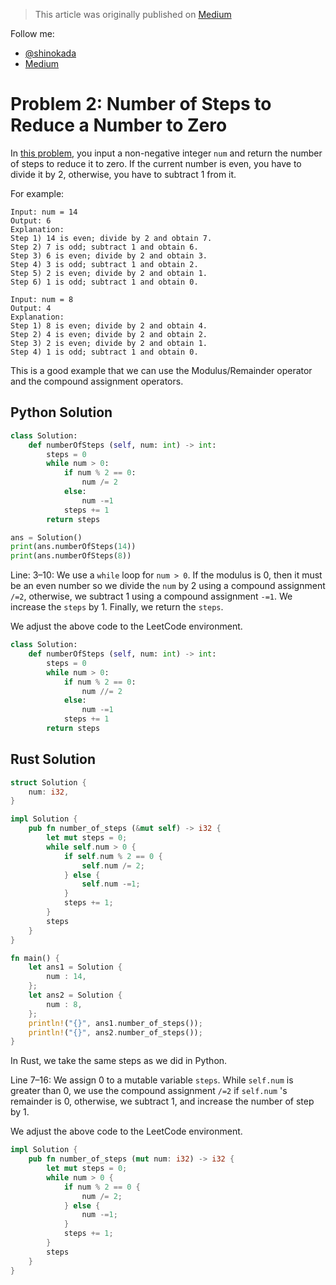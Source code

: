 > This article was originally published on [Medium](https://towardsdatascience.com/a-comprehensive-tutorial-to-rust-operators-for-beginners-11554b2c64d4)

Follow me:
- [@shinokada](https://twitter.com/shinokada)
- [Medium](https://medium.com/@shinichiokada)

# Problem 2: Number of Steps to Reduce a Number to Zero

In [this problem](https://leetcode.com/problems/number-of-steps-to-reduce-a-number-to-zero/), you input a non-negative integer `num` and return the number of steps to reduce it to zero. If the current number is even, you have to divide it by 2, otherwise, you have to subtract 1 from it.

For example:

```
Input: num = 14
Output: 6
Explanation: 
Step 1) 14 is even; divide by 2 and obtain 7.
Step 2) 7 is odd; subtract 1 and obtain 6.
Step 3) 6 is even; divide by 2 and obtain 3.
Step 4) 3 is odd; subtract 1 and obtain 2.
Step 5) 2 is even; divide by 2 and obtain 1.
Step 6) 1 is odd; subtract 1 and obtain 0.

Input: num = 8
Output: 4
Explanation: 
Step 1) 8 is even; divide by 2 and obtain 4.
Step 2) 4 is even; divide by 2 and obtain 2.
Step 3) 2 is even; divide by 2 and obtain 1.
Step 4) 1 is odd; subtract 1 and obtain 0.
```

This is a good example that we can use the Modulus/Remainder operator and the compound assignment operators.

## Python Solution

```python runnable
class Solution:
    def numberOfSteps (self, num: int) -> int:
        steps = 0
        while num > 0:
            if num % 2 == 0:
                num /= 2 
            else:
                num -=1 
            steps += 1
        return steps

ans = Solution()
print(ans.numberOfSteps(14))
print(ans.numberOfSteps(8))
```

Line: 3–10: We use a `while` loop for `num > 0`. If the modulus is 0, then it must be an even number so we divide the `num` by 2 using a compound assignment `/=2`, otherwise, we subtract 1 using a compound assignment `-=1`. We increase the `steps` by 1. Finally, we return the `steps`.

We adjust the above code to the LeetCode environment.

```python
class Solution:
    def numberOfSteps (self, num: int) -> int:
        steps = 0
        while num > 0:
            if num % 2 == 0:
                num //= 2
            else:
                num -=1
            steps += 1
        return steps
```

## Rust Solution

```rust runnable
struct Solution {
    num: i32,
}

impl Solution {
    pub fn number_of_steps (&mut self) -> i32 {
        let mut steps = 0;
        while self.num > 0 {
            if self.num % 2 == 0 {
                self.num /= 2;
            } else {
                self.num -=1;
            }
            steps += 1;
        }
        steps
    }
}

fn main() {
    let ans1 = Solution {
        num : 14,
    };
    let ans2 = Solution {
        num : 8,
    };
    println!("{}", ans1.number_of_steps());
    println!("{}", ans2.number_of_steps());
}
```

In Rust, we take the same steps as we did in Python.

Line 7–16: We assign 0 to a mutable variable `steps`. While `self.num` is greater than 0, we use the compound assignment `/=2` if `self.num` 's remainder is 0, otherwise, we subtract 1, and increase the number of step by 1.

We adjust the above code to the LeetCode environment.

```rust
impl Solution {
    pub fn number_of_steps (mut num: i32) -> i32 {
        let mut steps = 0;
        while num > 0 {
            if num % 2 == 0 {
                num /= 2;
            } else {
                num -=1;
            }
            steps += 1;
        }
        steps
    }
}
```